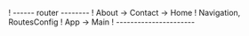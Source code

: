 
! ------ router --------
! About -> Contact -> Home 
! Navigation, RoutesConfig
! App -> Main
! ----------------------